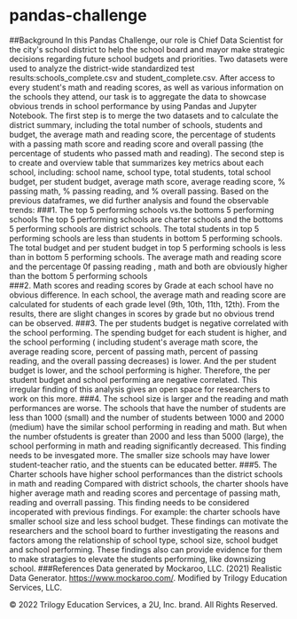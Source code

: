 # pandas-challenge
##Background
   In this Pandas Challenge, our role is Chief Data Scientist for the city's school district to help the school board and mayor make strategic decisions regarding future school budgets and priorities. Two datasets were used to analyze the district-wide standardized test results:schools_complete.csv and student_complete.csv. After access to every student's math and reading scores, as well as various information on the schools they attend, our task is to aggregate the data to showcase obvious trends in school performance by using Pandas and Jupyter Notebook.
The first step is to merge the two datasets and to calculate the district summary, including the total number of schools, students and budget, the average math and reading score, the percentage of students with a passing math score and reading score and overall passing (the percentage of students who passed math and reading). The second step is to create and overview table that summarizes key metrics about each school, including: school name, school type, total students, total school budget, per student budget, average math score, average reading score, % passing math, % passing reading, and % overall passing.
Based on the previous dataframes, we did further analysis and found the observable trends:
###1. The top 5 performing schools vs.the bottoms 5 performing schools
   The top 5 performing schools are charter schools and the bottoms 5 performing schools are district schools. The total students in top 5 performing schools are less than students in bottom 5 performing schools. The total budget and per student budget in top 5 performing schools is less than in bottom 5 performing schools. The average math and reading score and the percentage 0f passing reading , math and both are obviously higher than the bottom 5 performing schools   
###2. Math scores and reading scores by Grade at each school have no obvious difference.
   In each school, the average math and reading score are calculated for students of each grade level (9th, 10th, 11th, 12th). From the results, there are slight changes in scores by grade but no obvious trend can be observed.
###3. The per students budget is negative correlated with the school performing.
   The spending budget for each student is higher, and the school performing ( including student's average math score, the average reading score, percent of passing math, percent of passing reading, and the overall passing decreases) is lower. And the per student budget is lower, and the school performing is higher. Therefore, the per student budget and school performing are negative correlated. This irregular finding of this analysis gives an open space for researchers to work on this more.
###4. The school size is larger and the reading and math performances are worse.
    The schools that have the number of students are less than 1000 (small) and the number of students between 1000 and 2000 (medium) have the similar school performing in reading and math. But when the number ofstudents is greater than 2000 and less than 5000 (large), the school performing in math and reading significantly decreased.  This finding needs to be invesgated more. The smaller size schools may have lower student-teacher ratio, and the stuents can be educated better.
###5. The Charter schools have higher school performances than the district schools in math and reading
    Compared with district schools, the charter shools have higher average math and reading scores and percentage of passing math, reading and overrall passing.
This finding needs to be considered incoperated with previous findings. For example: the charter schools have smaller school size and less school budget. 
    These findings can motivate the researchers and the school board to further investigating the reasons and factors among the relationship of school type, school size, school budget and school performing. These findings also can provide evidence for them to make stratagies to elevate the students performing, like downsizing school.
###References
Data generated by Mockaroo, LLC. (2021) Realistic Data Generator. https://www.mockaroo.com/. Modified by Trilogy Education Services, LLC.

© 2022 Trilogy Education Services, a 2U, Inc. brand. All Rights Reserved.
